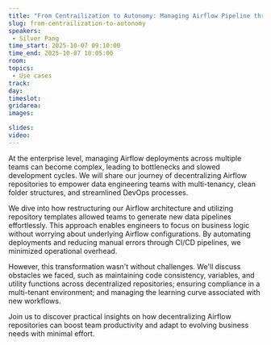 ```yaml
---
title: "From Centrailization to Autonomy: Managing Airflow Pipeline through Multi-Tenancy"
slug: from-centrailization-to-autonomy
speakers:
 - Silver Pang 
time_start: 2025-10-07 09:10:00
time_end: 2025-10-07 10:05:00
room: 
topics:
 - Use cases
track: 
day: 
timeslot: 
gridarea: 
images: 

slides:
video: 
---
```


At the enterprise level, managing Airflow deployments across multiple teams can become complex, leading to bottlenecks and slowed development cycles. We will share our journey of decentralizing Airflow repositories to empower data engineering teams with multi-tenancy, clean folder structures, and streamlined DevOps processes.

We dive into how restructuring our Airflow architecture and utilizing repository templates allowed teams to generate new data pipelines effortlessly. This approach enables engineers to focus on business logic without worrying about underlying Airflow configurations. By automating deployments and reducing manual errors through CI/CD pipelines, we minimized operational overhead.

However, this transformation wasn't without challenges. We'll discuss obstacles we faced, such as maintaining code consistency, variables, and utility functions across decentralized repositories; ensuring compliance in a multi-tenant environment; and managing the learning curve associated with new workflows.

Join us to discover practical insights on how decentralizing Airflow repositories can boost team productivity and adapt to evolving business needs with minimal effort.